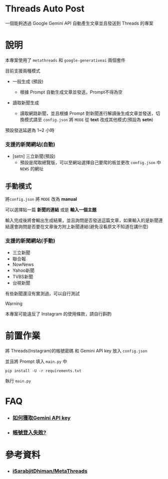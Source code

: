 # Threads Auto Post
一個能夠透過 Google Gemini API 自動產生文章並且發送到 Threads 的專案

# 說明
本專案使用了 `metathreads` 和 `google-generativeai` 兩個套件

目前支援兩種模式
- 一般生成 (預設)
    - 根據 Prompt 自動生成文章並發送，Prompt不得為空

- 讀取新聞生成
    - 讀取網路新聞，並且根據 Prompt 對新聞進行解讀後生成文章並發送，切換模式請至 `config.json` 將 `MODE` 從 **text** 改成其他模式(預設為 **setn**)

預設發送延遲為 1~2 小時

### 支援的新聞網站(自動)
- [setn] 三立新聞(預設)
    - 預設是爬取總覽版，可以至網站選擇自己要爬的板並更改 `config.json` 中 `NEWS` 的網址

## 手動模式
將`config.json` 將 `MODE` 改為 **manual**

可以選擇貼一篇 **新聞的連結** 或是 **輸入一個主題**

輸入完成後將會輸出生成結果，並且詢問是否發送這篇文章，如果輸入的是新聞連結還會詢問是否要在文章後方附上新聞連結(避免沒看原文不知道在講什麼)

### 支援的新聞網站(手動)
- 三立新聞
- 聯合報
- NowNews
- Yahoo新聞
- TVBS新聞
- 台視新聞

有些新聞還沒有實測過，可以自行測試

> [!WARNING]  
> 本專案可能違反了 Instagram 的使用條款，請自行斟酌

# 前置作業
將 Threads(Instagram)的帳號密碼 和 Gemini API key 放入 `config.json`

並且將 Prompt 填入 `main.py` 中

```
pip install -U -r requirements.txt
```

執行 `main.py`

# FAQ
- ### [如何獲取Gemini API key](https://github.com/imyimang/discord-gemini-chat-bot/blob/main/docs/zh/q2.md)

- ### [帳號登入失敗?](docs/q1.md)

# 參考資料
- ### [iSarabjitDhiman/MetaThreads](https://github.com/iSarabjitDhiman/MetaThreads)